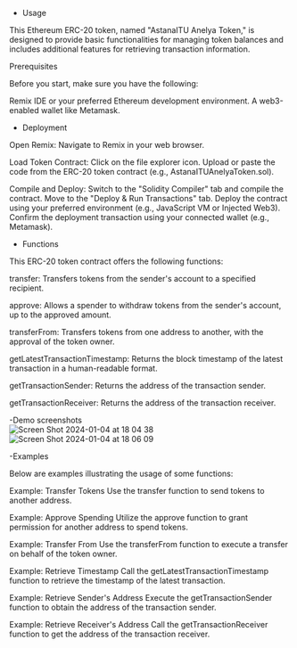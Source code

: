 - Usage
  
This Ethereum ERC-20 token, named "AstanaITU Anelya Token," is designed to provide basic functionalities for managing token balances and includes additional features for retrieving transaction information.

Prerequisites

Before you start, make sure you have the following:

Remix IDE or your preferred Ethereum development environment. A web3-enabled wallet like Metamask.

- Deployment
  
Open Remix: Navigate to Remix in your web browser.

Load Token Contract: Click on the file explorer icon. Upload or paste the code from the ERC-20 token contract (e.g., AstanaITUAnelyaToken.sol).

Compile and Deploy: Switch to the "Solidity Compiler" tab and compile the contract. Move to the "Deploy & Run Transactions" tab. Deploy the contract using your preferred environment (e.g., JavaScript VM or Injected Web3). Confirm the deployment transaction using your connected wallet (e.g., Metamask).

- Functions
  
This ERC-20 token contract offers the following functions:


transfer: Transfers tokens from the sender's account to a specified recipient.


approve: Allows a spender to withdraw tokens from the sender's account, up to the approved amount.


transferFrom: Transfers tokens from one address to another, with the approval of the token owner.


getLatestTransactionTimestamp: Returns the block timestamp of the latest transaction in a human-readable format.


getTransactionSender: Returns the address of the transaction sender.


getTransactionReceiver: Returns the address of the transaction receiver.

-Demo screenshots  
![Screen Shot 2024-01-04 at 18 04 38](https://github.com/anelyabegimbetova114/assignment-1-blockchain/assets/124655758/3567cf29-926c-4521-bbe1-ffbe8d0f5856)
![Screen Shot 2024-01-04 at 18 06 09](https://github.com/anelyabegimbetova114/assignment-1-blockchain/assets/124655758/955f35df-de8a-4c40-b990-fd4876c11118)

-Examples

Below are examples illustrating the usage of some functions:


Example: Transfer Tokens Use the transfer function to send tokens to another address.

Example: Approve Spending Utilize the approve function to grant permission for another address to spend tokens.

Example: Transfer From Use the transferFrom function to execute a transfer on behalf of the token owner.

Example: Retrieve Timestamp Call the getLatestTransactionTimestamp function to retrieve the timestamp of the latest transaction.

Example: Retrieve Sender's Address Execute the getTransactionSender function to obtain the address of the transaction sender.

Example: Retrieve Receiver's Address Call the getTransactionReceiver function to get the address of the transaction receiver.
